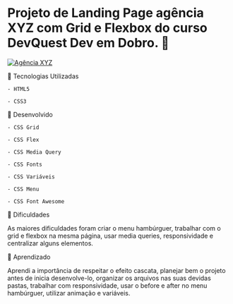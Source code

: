 # Projeto de Landing Page agência XYZ com Grid e Flexbox do curso DevQuest Dev em Dobro. 🚀
  [<img src="/src/images/agencia-xyz.gif" alt="Agência XYZ">]()

📌 Tecnologias Utilizadas 
````
- HTML5

- CSS3 
````

📌 Desenvolvido
````
- CSS Grid

- CSS Flex 

- CSS Media Query

- CSS Fonts

- CSS Variáveis 

- CSS Menu

- CSS Font Awesome
````

🎯 Dificuldades  

As maiores dificuldades foram criar o menu hambúrguer, trabalhar com o grid e flexbox na mesma página, usar media queries, responsividade e centralizar alguns elementos.  


📝 Aprendizado 

Aprendi a importância de respeitar o efeito cascata, planejar bem o projeto antes de inicia desenvolve-lo, organizar os arquivos nas suas devidas pastas, trabalhar com responsividade, usar o before e after no menu hambúrguer, utilizar animação e variáveis. 


